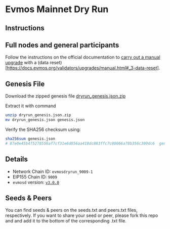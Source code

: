 # Evmos Mainnet Dry Run

## Instructions

## Full nodes and general participants

Follow the instructions on the official documentation to [carry out a manual upgrade](https://docs.evmos.org/validators/upgrades/manual.html) with a (data reset)[https://docs.evmos.org/validators/upgrades/manual.html#_3-data-reset].

## Genesis File

Download the zipped genesis file [dryrun_genesis.json.zip](./dryrun_genesis.json.zip)

Extract it with command

```bash
unzip dryrun_genesis.json.zip
mv dryrun_genesis.json genesis.json
```

Verify the SHA256 checksum using:

```bash
sha256sum genesis.json
# 87e0e45b4f5278556af7cf31e6d856aa418dc883ffc7c80066a78b356c309dc6  genesis.json
```

## Details

- Network Chain ID: `evmosdryrun_9009-1`
- EIP155 Chain ID: `9009`
- `evmosd` version: [`v3.0.0`](https://github.com/tharsis/evmos/releases)

## Seeds & Peers

You can find seeds & peers on the seeds.txt and peers.txt files, respectively. If you want to share your seed or peer, please fork this repo and and add it to the bottom of the corresponding .txt file.
